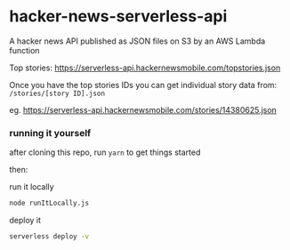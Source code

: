 # hacker-news-serverless-api
A hacker news API published as JSON files on S3 by an AWS Lambda function 

Top stories: https://serverless-api.hackernewsmobile.com/topstories.json

Once you have the top stories IDs you can get individual story data from: `/stories/[story ID].json`

eg. https://serverless-api.hackernewsmobile.com/stories/14380625.json


### running it yourself

after cloning this repo, run `yarn` to get things started

then:

run it locally
```bash
node runItLocally.js
```

deploy it
```bash
serverless deploy -v
```
